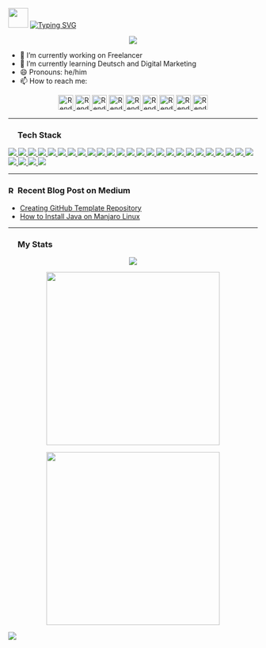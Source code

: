 <!--[Greetings]-->
<p align="left">
  <img src="https://github.com/rndsetiawan/rndsetiawan/blob/main/image/emoji/waving-hand_1f44b.gif" width="40px" height="40px" />
  <a href="https://git.io/typing-svg">
    <img src="https://readme-typing-svg.demolab.com?font=Fira+Code&size=30&pause=1000&color=00F70A&vCenter=true&width=435&lines=Hi,+Welcome+To+My+Page!" alt="Typing SVG" />
  </a>
</p>

<!--[Banner]-->
<p align="center">
  <img src="https://github.com/rndsetiawan/rndsetiawan/blob/main/image/banner/CMB-001d.png"/>
</p>

* 🔭 I’m currently working on Freelancer 
* 🌱 I’m currently learning Deutsch and Digital Marketing<!-- * 👯 I’m looking to collaborate on --><!-- * 🤔 I’m looking for help with --><!-- * 💬 Ask me about -->
* 😄 Pronouns: he/him<!-- * ⚡ Fun fact: -->
* 📫 How to reach me:

<!--[Social Media Badges]-->
<p align="center"> 
  <!--[LinkedIn]-->
    <a href="https://www.linkedin.com/in/rndsetiawan/">
      <img src="https://cdn.simpleicons.org/linkedin/0A66C2" width="30px" title="Rendy's LinkedIn"/>
    </a>
  <!--[Twitter]-->
    <a href="https://www.twitter.com/rndsetiawan/">
      <img src="https://cdn.simpleicons.org/twitter/1DA1F2" width="30px" title="Rendy's Twitter"/>
    </a>
  <!--[Mastodon]-->
    <a href="https://techhub.social/@rndsetiawan">
      <img src="https://cdn.simpleicons.org/mastodon/6364FF" width="30px" title="Rendy's Mastodon"/>
    </a>
  <!--[Instagram]-->
    <a href="https://www.instagram.com/rnd.setiawan/">
      <img src="https://cdn.simpleicons.org/instagram/E4405F" width="30px" title="Rendy's Instagram"/>
    </a>
  <!--[Dev.To]-->
    <a href="https://dev.to/rndsetiawan">
      <img src="https://cdn.simpleicons.org/devdotto/grey" width="30px" title="Rendy's Dev.To"/>
    </a>
  <!--[Hashnode]-->
    <a href="https://rndsetiawan.hashnode.dev/">
      <img src="https://cdn.simpleicons.org/hashnode/2962FF" width="30px" title="Rendy's Hashnode"/>
    </a>
  <!--[Medium]-->
    <a href="https://rndsetiawan.medium.com">
      <img src="https://cdn.simpleicons.org/medium/grey" width="30px" title="Rendy's Medium"/>
    </a>
  <!--[Substack]-->
    <a href="https://rndsetiawan.substack.com">
      <img src="https://cdn.simpleicons.org/substack" width="30px" title="Rendy's Substack"/>
    </a>
  <!--[daily.dev]
    <a href="https://app.daily.dev/rndsetiawan">
      <img src="https://img.shields.io/badge/rndsetiawan-white?style=social&logo=daily.dev&logoColor=" title="Rendy's daily dev"/>
    </a>-->
  <!--[Replit]-->
    <a href="https://replit.com/@rndsetiawan">
      <img src="https://cdn.simpleicons.org/replit/F26207" width="30px" title="Rendy's Replit"/>
    </a>
  <!--[CodePen]
    <a href="">
      <img src="https://img.shields.io/badge/rndsetiawan-white?style=social&logo=codepen&logoColor=" title="Rendy's CodePen"/>
  </a>-->
</p>

---

<!--[Tech Stack]-->
<h3 align="left">
  <img src="https://github.com/rndsetiawan/rndsetiawan/blob/main/image/emoji/desktop-computer_1f5a5-fe0f.png" width="15px" height="15px" /> Tech Stack
</h3>
<p align="left">
  <!--[HTML]-->
    <a href="">
      <img src="https://img.shields.io/badge/-HTML-000000?style=flat-square&logo=html5&logoColor="/>
    </a>
  <!--[Markdown]-->
    <a href="">
      <img src="https://img.shields.io/badge/Markdown-000000?style=flat-square&logo=markdown&logoColor="/>
    </a>
  <!--[CSS]-->
    <a href="">
      <img src="https://img.shields.io/badge/-CSS-000000?style=flat-square&logo=css3&logoColor="/>
    </a>
  <!--[PHP]-->
    <a href="">
      <img src="https://img.shields.io/badge/-php-000000?style=flat-square&logo=php&logoColor=777BB4"/>
    </a>
  <!--[Java]-->
    <a href="">
      <img src="https://img.shields.io/badge/-Java-000000?style=flat-square&logo=java&logoColor="/>
    </a>
  <!--[Java Script]-->
    <a href="">
      <img src="https://img.shields.io/badge/-JavaScript-000000?style=flat-square&logo=javascript&logoColor=F7DF1E"/>
    </a>
  <!--[R]-->
    <a href="">
      <img src="https://img.shields.io/badge/-R-000000?style=flat-square&logo=r&logoColor=276DC3"/>
    </a>
  <!--[Microsoft Visual Basic]-->
    <a href="">
      <img src="https://img.shields.io/badge/-Microsoft%20Visual%20Basic-000000?style=flat-square&logo=microsoft-visual-basic&logoColor="/>
    </a>
  <!--[MySQL]-->
    <a href="">
      <img src="https://img.shields.io/badge/-MySQL-000000?style=flat-square&logo=mysql&logoColor=4479A1"/>
    </a>
  <!--[Oracle]-->
    <a href="">
      <img src="https://img.shields.io/badge/-Oracle-000000?style=flat-square&logo=oracle&logoColor=F80000"/>
    </a>
  <!--[Git]-->
    <a href="">
      <img src="https://img.shields.io/badge/-Git-000000?style=flat-square&logo=git&logoColor="/>
    </a>
  <!--[GitHub]-->
    <a href="">
      <img src="https://img.shields.io/badge/-GitHub-000000?style=flat-square&logo=github&logoColor="/>
    </a>
  <!--[Notepad++]-->
    <a href="">
      <img src="https://img.shields.io/badge/-Notepad++-000000?style=flat-square&logo=notepad%2B%2B&logoColor="/>
    </a>
  <!--[IntelliJ IDEA]-->
    <a href="">
      <img src="https://img.shields.io/badge/-IntelliJ%20IDEA-000000?style=flat-square&logo=intellij-idea&logoColor="/>
    </a>
  <!--[Visual Studio Code]-->
    <a href="">
      <img src="https://img.shields.io/badge/-Visual%20Studio%20Code-000000?style=flat-square&logo=visual-studio-code&logoColor=007ACC"/>
    </a>
  <!--[Replit]-->
    <a href="">
      <img src="https://img.shields.io/badge/-Replit-000000?style=flat-square&logo=replit&logoColor="/>
    </a>
  <!--[Adobe Dreamweaver]-->
    <a href="">
      <img src="https://img.shields.io/badge/Adobe%20Dreamweaver-000000?style=flat-squaree&logo=Adobe%20Dreamweaver&logoColor=34F400"/>
    </a>
  <!--[Postman]-->
    <a href="">
      <img src="https://img.shields.io/badge/-Postman-000000?style=flat-square&logo=postman&logoColor=FF6C37"/>
    </a>
  <!--[Katalon Studio]-->
    <a href="">
      <img src="https://img.shields.io/badge/-Katalon%20Studio-000000?style=flat-square&logo=katalon-studio&logoColor="/>
    </a>
  <!--[Apache JMeter]-->
    <a href="">
      <img src="https://img.shields.io/badge/-Apache%20JMeter-000000?style=flat-square&logo=apache-jmeter&logoColor=D22128"/>
    </a>
  <!--[Appium]-->
    <a href="">
      <img src="https://img.shields.io/badge/-Appium-000000?style=flat-square&logo=appium&logoColor="/>
    </a>
  <!--[Selenium Webdriver]-->
    <a href="">
      <img src="https://img.shields.io/badge/-Selenium-000000?style=flat-square&logo=selenium&logoColor=43B02A"/>
    </a>
  <!--[Cucumber]-->
    <a href="">
      <img src="https://img.shields.io/badge/-Cucumber-000000?style=flat-square&logo=cucumber&logoColor=23D96C"/>
    </a>
  <!--[Serenity]-->
    <a href="">
      <img src="https://img.shields.io/badge/-Serenity-000000?style=flat-square&logo=serenity&logoColor="/>
    </a>
  <!--[Jira]-->
    <a href="">
      <img src="https://img.shields.io/badge/-Jira-000000?style=flat-square&logo=jira&logoColor=0052CC"/>
    </a>
  <!--[TestRail]-->
    <a href="">
      <img src="https://img.shields.io/badge/-TestRail-000000?style=flat-square&logo=testrail&logoColor="/>
    </a>
  <!--[Trello]-->
    <a href="">
      <img src="https://img.shields.io/badge/-Trello-000000?style=fflat-square&logo=trello&logoColor=0052CC"/>
    </a>
  <!--[Windows]-->
    <a href="">
      <img src="https://img.shields.io/badge/-Windows-000000?style=flat-square&logo=windows&logoColor=0078D6"/>
    </a>
  <!--[Linux]-->
    <a href="">
      <img src="https://img.shields.io/badge/-Linux-000000?style=flat-square&logo=linux&logoColor=FCC624"/>
    </a>
</p>

---

<!--[Blog Posts]-->
<h3>
<a href="https://rndsetiawan.medium.com/"><img src="https://cdn.simpleicons.org/medium/grey" width="15px" title="Rendy's Hashnode"/></a> Recent Blog Post on Medium
</h3>

<!-- BLOG-POST-LIST:START -->
- [Creating GitHub Template Repository](https://rndsetiawan.hashnode.dev/creating-github-template-repository)
- [How to Install Java on Manjaro Linux](https://rndsetiawan.hashnode.dev/how-to-install-java-on-manjaro-linux-2afe47c2276)
<!-- BLOG-POST-LIST:END -->

---

<!--[My Stats]-->
<h3>
  <img src="https://github.com/rndsetiawan/rndsetiawan/blob/main/image/emoji/fire_1f525.png" width="15px" height="15px" /> My Stats
</h3>

<p align="center">
  <!--[trophy]-->
    <a href="https://github.com/ryo-ma/github-profile-trophy">
      <img src="https://github-profile-trophy.vercel.app/?username=rndsetiawan&theme=radical&column=-1&no-bg=true&no-frame=true&rank=-?,-C"/>
    </a>
</p>
<p align="center">
  <!--[Rendy's GitHub streak-stats]-->
    <a href="https://git.io/streak-stats">
      <img length+"250" width="350" src="https://streak-stats.demolab.com/?user=rndsetiawan&theme=radical&hide_border=true&border_radius=20&background=00000000&mode=weekly"/>
    </a>
  <!--[Rendy's GitHub stats]
    <a href="https://github.com/rndsetiawan/github-readme-stats">
      <img length+"250" width="350" src="https://github-readme-stats.vercel.app/api?username=rndsetiawan&count_private=true&show_icon=true&theme=radical&hide_border=true&border_radius=20"/>
    </a>
</p>-->
<p align="center">    
  <!--[Rendy's GitHub top-lang]-->
    <a href="https://github.com/rndsetiawan/github-readme-stats">
      <img length+"250" width="350" src="https://github-readme-stats.vercel.app/api/top-langs/?username=rndsetiawan&layout=compact&theme=radical&langs_count=10&hide_border=true&border_radius=20&bg_color=00000000"/>
    </a>
</p>
<p align="center">
  <!--[GitHub Activity Graph]
    <img src="https://activity-graph.herokuapp.com/graph?username=rndsetiawan"/>-->
  <!--[GitHub metrics]
    <img src="https://metrics.lecoq.io/rndsetiawan"/>-->
</p>

<!--[Rendy's GitHub profile-views-counter]-->
  <img src="https://komarev.com/ghpvc/?username=rndsetiawan&color=lightgray&style=flat-square&label=👀+VISITORS"/>

  <!--<img src="https://profile-counter.glitch.me/rndsetiawan/count.svg" alt="" />-->
  
<!----->

<!--[Resources]-->
<!--[GitHub Stats]-->
  <!-- https://github.com/anuraghazra/github-readme-stats -->

<!--[GitHub README Streak Stats]>
  <!-- https://github.com/DenverCoder1/github-readme-streak-stats -->

<!--[Awesome GitHub Profile README]-->
  <!-- https://github.com/abhisheknaiidu/awesome-github-profile-readme -->

<!--[Blog Post Workflow]-->
  <!-- https://github.com/gautamkrishnar/blog-post-workflow -->

<!--[GitHub Profile Trophy]-->
  <!-- https://github.com/ryo-ma/github-profile-trophy -->

<!--[README Typing SVG]-->
  <!-- https://github.com/denvercoder1/readme-typing-svg -->

<!--[Emojis]-->
  <!-- https://emojipedia.org/emoji/ -->

<!--[HTML Emojis]-->
  <!-- https://www.fileformat.info/index.htm -->

<!--[Shields]-->
  <!-- https://shields.io/ -->

<!--[Icont8]
  <!-- https://icons8.com/ -->

<!--[Icons]-->
  <!-- https://simpleicons.org/ -->

<!--[Icons]-->
  <!-- https://simpleicons.vercel.app/ -->

<!--[Create Self Updating README.md]-->
  <!-- https://medium.com/swlh/how-to-create-a-self-updating-readme-md-for-your-github-profile-f8b05744ca91 -->
